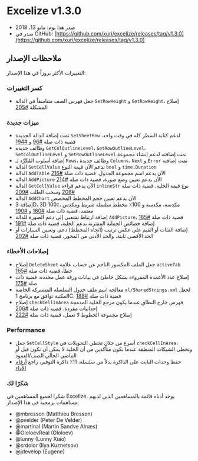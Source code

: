 # Excelize v1.3.0

* صدر هذا يوم: مايو 13، 2018
* صدر في GitHub: [https://github.com/xuri/excelize/releases/tag/v1.3.0](https://github.com/xuri/excelize/releases/tag/v1.3.0)

## ملاحظات الإصدار

التغييرات الأكثر بروزاً في هذا الإصدار:

### كسر التغييرات

* جعل فهرس الصف متناسقاً في الدالة `SetRowHeight` و `GetRowHeight`، إصلاح المشكلة [#205](https://github.com/xuri/excelize/issues/205)

### ميزات جديدة

* تمت إضافة الدالة الجديدة `SetSheetRow` لدعم كتابة السطر كله في وقت واحد، قضية ذات صلة [#96](https://github.com/xuri/excelize/issues/96) و [#194](https://github.com/xuri/excelize/issues/194)
* وظائف جديدة `GetColOutlineLevel`، `GetRowOutlineLevel`، `SetColOutlineLevel` و `SetRowOutlineLevel` تمت إضافته لدعم إنشاء مجموعة
* إضافة أسلوب المُكَرِّد لـ `Rows`، وظائف جديدة `Columns`، `Next` و `Error` تمت إضافته
* الدالة `SetCellValue` تدعم الآن قيمة النوع `bool` و `time.Duration`
* الدالة `AddTable` الآن يدعم اسم مجموعة الجدول، قضية ذات صلة [#216](https://github.com/xuri/excelize/issues/216)
* الدالة `AddPicture` الآن يدعم تعيين وضع صورة، قضية ذات صلة [#214](https://github.com/xuri/excelize/issues/214)
* الدالة `GetCellValue` الآن يدعم قراءة `inlineStr` نوع قيمة الخلية، قضية ذات صلة [#208](https://github.com/xuri/excelize/issues/208) وسحب الطلب [#209](https://github.com/xuri/excelize/issues/209)
* الدالة `AddChart` الآن يدعم تعيين حجم المخطط المخصص
* إضافة 3D، 3D 100٪، مكدسة، مكدسة و 100٪ مخطط سلسلة شريط ومكدس معتمد، قضية ذات صلة [#160](https://github.com/xuri/excelize/issues/160) و [#190](https://github.com/xuri/excelize/issues/190)
* إضافة ارتباط تشعبي إلى دعم الصورة للدالة `AddPicture`، قضية ذات صلة [#185](https://github.com/xuri/excelize/issues/185)
* إضافة خصائص الحماية المقترنة بدعم الخلية، قضية ذات صلة [#191](https://github.com/xuri/excelize/issues/191)
* إضافة الفئات أو القيم على عكس ترتيب (اتجاه المخطط) دعم، وتعيين السيارات أو الحد الأقصى ثابتة، والحد الأدنى من المحور، قضية ذات صلة [#202](https://github.com/xuri/excelize/issues/202)

### إصلاحات الأخطاء

* إصلاح `DeleteSheet` جعل الملف المكسور الناجم عن حساب علامة `activeTab` خطأ، قضية ذات صلة [#165](https://github.com/xuri/excelize/issues/165)
* إصلاح عدد الأعمدة المقروءة بشكل خاطئ في بيانات ورقة عمل محددة، قضية ذات صلة [#175](https://github.com/xuri/excelize/issues/175)
* معالجة اسم ملف جدول السلسلة المشتركة الخاصة `xl/SharedStrings.xml` لجعل المكتبة توافق مع برنامج 1C، قضية ذات صلة [#188](https://github.com/xuri/excelize/issues/188)
* إصلاح `checkCellInArea` فهرس خارج النطاق عندما يكون مرجع الخلية المدمجة إحداثيات مفردة، قضية ذات صلة [#206](https://github.com/xuri/excelize/issues/206)
* إصلاح مجموعة الخطوط لا تعمل، قضية ذات صلة [#222](https://github.com/xuri/excelize/issues/222)

### Performance

* جعل `SetCellStyle` أسرع من خلال تخطي التحويلات في `checkCellInArea`، وتخطي الشيكات المنطقة عندما نكون متأكدين من أن الخلية لا يمكن أن تكون قبل أو الماضي الحالي الصف/العمود
* حفظ وحدات البايت على الذاكرة بدلاً من سلسلة، 11٪ ذاكرة التوفير، راجع [أرقام الأداء](https://github.com/xuri/excelize/wiki#performance-figures)

### شكرًا لك

شكرا لجميع المساهمين في Excelize. يوجد أدناه قائمة بالمساهمين الذين لديهم مساهمات برمجية في هذا الإصدار:

* @mbresson (Matthieu Bresson)
* @pvelder (Peter De Velder)
* @martinal (Martin Sandve Alnæs)
* @OloloevReal (Ololoev)
* @lunny (Lunny Xiao)
* @srdolor (Ilya Kuznetsov)
* @jdevelop (Eugene)
